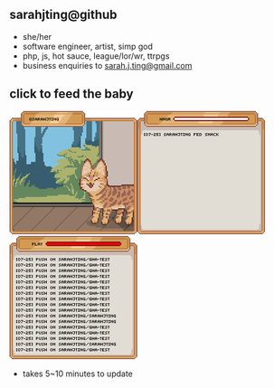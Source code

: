 ## sarahjting@github
- she/her
- software engineer, artist, simp god
- php, js, hot sauce, league/lor/wr, ttrpgs
- business enquiries to sarah.j.ting@gmail.com

## click to feed the baby
[![alt text](./build/pet.gif)![alt text](./build/hngr.png)![alt text](./build/play.png)](https://github.com/sarahjting/sarahjting/issues/new?title=feed%3Asnack&body=just%20hit%20submit!%20hint%3A%20you%20can%20change%20%22snack%22%20in%20the%20title%20to%20any%20food%20for%20a%20varied%20diet)
* takes 5~10 minutes to update